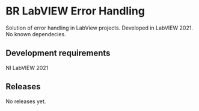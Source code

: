 # BR LabVIEW Error Handling

Solution of error handling in LabView projects. Developed in LabVIEW 2021. No known dependecies.

## Development requirements
NI LabVIEW 2021

## Releases
No releases yet.


